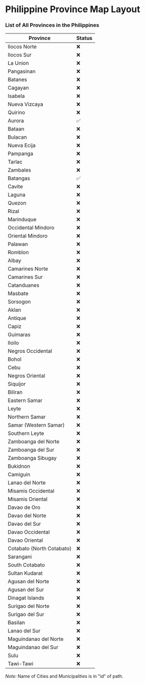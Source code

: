 # Philippine Province Map Layout
### List of All Provinces in the Philippines

| Province                 | Status |
|--------------------------|--------|
| Ilocos Norte             | ❌     |
| Ilocos Sur               | ❌     |
| La Union                 | ❌     |
| Pangasinan                | ❌     |
| Batanes                  | ❌     |
| Cagayan                  | ❌     |
| Isabela                  | ❌     |
| Nueva Vizcaya            | ❌     |
| Quirino                  | ❌     |
| Aurora                   | ✅     |
| Bataan                   | ❌     |
| Bulacan                  | ❌     |
| Nueva Ecija              | ❌     |
| Pampanga                 | ❌     |
| Tarlac                   | ❌     |
| Zambales                 | ❌     |
| Batangas                 | ✅     |
| Cavite                   | ❌     |
| Laguna                   | ❌     |
| Quezon                   | ❌     |
| Rizal                    | ❌     |
| Marinduque               | ❌     |
| Occidental Mindoro       | ❌     |
| Oriental Mindoro         | ❌     |
| Palawan                  | ❌     |
| Romblon                  | ❌     |
| Albay                    | ❌     |
| Camarines Norte          | ❌     |
| Camarines Sur            | ❌     |
| Catanduanes              | ❌     |
| Masbate                  | ❌     |
| Sorsogon                 | ❌     |
| Aklan                    | ❌     |
| Antique                  | ❌     |
| Capiz                    | ❌     |
| Guimaras                 | ❌     |
| Iloilo                   | ❌     |
| Negros Occidental        | ❌     |
| Bohol                    | ❌     |
| Cebu                     | ❌     |
| Negros Oriental          | ❌     |
| Siquijor                 | ❌     |
| Biliran                  | ❌     |
| Eastern Samar            | ❌     |
| Leyte                    | ❌     |
| Northern Samar           | ❌     |
| Samar (Western Samar)    | ❌     |
| Southern Leyte           | ❌     |
| Zamboanga del Norte      | ❌     |
| Zamboanga del Sur        | ❌     |
| Zamboanga Sibugay        | ❌     |
| Bukidnon                 | ❌     |
| Camiguin                 | ❌     |
| Lanao del Norte          | ❌     |
| Misamis Occidental       | ❌     |
| Misamis Oriental         | ❌     |
| Davao de Oro             | ❌     |
| Davao del Norte          | ❌     |
| Davao del Sur            | ❌     |
| Davao Occidental         | ❌     |
| Davao Oriental           | ❌     |
| Cotabato (North Cotabato)| ❌     |
| Sarangani                | ❌     |
| South Cotabato           | ❌     |
| Sultan Kudarat           | ❌     |
| Agusan del Norte         | ❌     |
| Agusan del Sur           | ❌     |
| Dinagat Islands          | ❌     |
| Surigao del Norte        | ❌     |
| Surigao del Sur          | ❌     |
| Basilan                  | ❌     |
| Lanao del Sur            | ❌     |
| Maguindanao del Norte    | ❌     |
| Maguindanao del Sur      | ❌     |
| Sulu                     | ❌     |
| Tawi-Tawi                | ❌     |


<i>Note:</i> Name of Cities and Municipalities is in "id" of path.